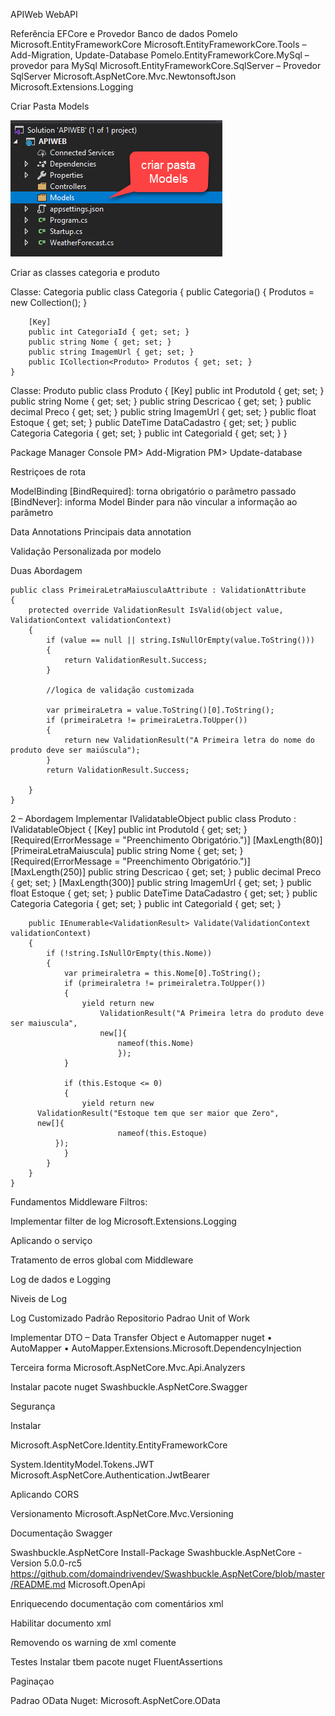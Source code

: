 APIWeb
WebAPI

Referência EFCore e Provedor Banco de dados Pomelo
Microsoft.EntityFrameworkCore
Microsoft.EntityFrameworkCore.Tools – Add-Migration, Update-Database
Pomelo.EntityFrameworkCore.MySql – provedor para MySql
Microsoft.EntityFrameworkCore.SqlServer – Provedor SqlServer
Microsoft.AspNetCore.Mvc.NewtonsoftJson
Microsoft.Extensions.Logging


Criar Pasta Models

<img src=img/fig-pasta-models.png>

Criar as classes categoria e produto
 
Classe: Categoria
    public class Categoria
    {
        public Categoria()
        {
            Produtos = new Collection<Produto>();
        }

        [Key]
        public int CategoriaId { get; set; }
        public string Nome { get; set; }
        public string ImagemUrl { get; set; }
        public ICollection<Produto> Produtos { get; set; }
    }

Classe: Produto
    public class Produto
    {
        [Key]
        public int ProdutoId { get; set; }
        public string Nome { get; set; }
        public string Descricao { get; set; }
        public decimal Preco { get; set; }
        public string ImagemUrl { get; set; }
        public float Estoque { get; set; }
        public DateTime DataCadastro { get; set; }
        public Categoria Categoria { get; set; }
        public int CategoriaId { get; set; }
    }

Package Manager Console
PM> Add-Migration
PM> Update-database
 
Restriçoes de rota
 
 

ModelBinding
[BindRequired]: torna obrigatório o parâmetro passado
[BindNever]: informa Model Binder para não vincular a informação ao parâmetro
 

Data Annotations
Principais data annotation
 
 

 
 
Validação Personalizada por modelo
 
Duas Abordagem
 
 
    public class PrimeiraLetraMaiusculaAttribute : ValidationAttribute
    {
        protected override ValidationResult IsValid(object value, ValidationContext validationContext)
        {
            if (value == null || string.IsNullOrEmpty(value.ToString()))
            {
                return ValidationResult.Success;
            }

            //logica de validação customizada

            var primeiraLetra = value.ToString()[0].ToString();
            if (primeiraLetra != primeiraLetra.ToUpper())
            {
                return new ValidationResult("A Primeira letra do nome do produto deve ser maiúscula");
            }
            return ValidationResult.Success;

        }
    }
2 – Abordagem Implementar IValidatableObject 
public class Produto : IValidatableObject
    {
        [Key]
        public int ProdutoId { get; set; }
        [Required(ErrorMessage = "Preenchimento Obrigatório.")]
        [MaxLength(80)]
        [PrimeiraLetraMaiuscula]
        public string Nome { get; set; }
        [Required(ErrorMessage = "Preenchimento Obrigatório.")]
        [MaxLength(250)]
        public string Descricao { get; set; }
        public decimal Preco { get; set; }
        [MaxLength(300)]
        public string ImagemUrl { get; set; }
        public float Estoque { get; set; }
        public DateTime DataCadastro { get; set; }
        public Categoria Categoria { get; set; }
        public int CategoriaId { get; set; }

        public IEnumerable<ValidationResult> Validate(ValidationContext validationContext)
        {
            if (!string.IsNullOrEmpty(this.Nome))
            {
                var primeiraletra = this.Nome[0].ToString();
                if (primeiraletra != primeiraletra.ToUpper())
                {
                    yield return new
                        ValidationResult("A Primeira letra do produto deve ser maiuscula",
                        new[]{
                            nameof(this.Nome)
                            });
                }

                if (this.Estoque <= 0)
                {
                    yield return new
          ValidationResult("Estoque tem que ser maior que Zero",
          new[]{
                            nameof(this.Estoque)
              });
                }
            }
        }
    }

Fundamentos Middleware
Filtros:
 

 
 
 
Implementar filter de log
Microsoft.Extensions.Logging
 
Aplicando o serviço
 

Tratamento de erros global com Middleware
 
 
 

Log de dados e Logging
 
 
Niveis de Log
 
 
 
Log Customizado
Padrão Repositorio
Padrao Unit of Work
 
 

 
Implementar DTO – Data Transfer Object e Automapper
nuget
•	AutoMapper
•	AutoMapper.Extensions.Microsoft.DependencyInjection
            

Terceira forma
Microsoft.AspNetCore.Mvc.Api.Analyzers
 

Instalar pacote nuget
Swashbuckle.AspNetCore.Swagger

  
Segurança
 
 
 
 
 
Instalar
 
Microsoft.AspNetCore.Identity.EntityFrameworkCore
 
 

 

System.IdentityModel.Tokens.JWT
Microsoft.AspNetCore.Authentication.JwtBearer

 
 
 
 

Aplicando CORS
 


  
 
 
   
 
Versionamento
Microsoft.AspNetCore.Mvc.Versioning




  

 


Documentação Swagger

Swashbuckle.AspNetCore
Install-Package Swashbuckle.AspNetCore -Version 5.0.0-rc5
https://github.com/domaindrivendev/Swashbuckle.AspNetCore/blob/master/README.md
Microsoft.OpenApi

 
 
 
Enriquecendo documentação com comentários xml
 
Habilitar documento xml
 

Removendo os warning de xml comente

 
Testes
Instalar tbem pacote nuget
FluentAssertions
  
 
Paginaçao
  

Padrao OData
Nuget: Microsoft.AspNetCore.OData
  
   
